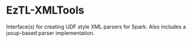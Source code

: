 # EzTL-XMLTools
Interface(s) for creating UDF style XML parsers for Spark. Also includes a jsoup-based parser implementation.

